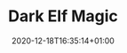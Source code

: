 ---
title: "Dark Elf Magic"
date: 2020-12-18T16:35:14+01:00
draft: false
fluff:
  The Dark Elves are as accomplished practitioners of magic as their arch enemies the High Elves but whereas the High Elves essentially use magic defensively and for the power of good, the Dark Elves utilise the evil powers of Dark Magic a very destructive force indeed.

spells:
  - name: "Doombolt"
    d6: 1
    difficulty: 9
    fluff: Whispering an ancient incantation the Sorceress conjures a bolt of pure dark energy and unleashes it from her outstretched hand.
    description: |
        The bolt of doom may be targeted at any enemy model in line of sight.
        The Doombolt has an **18"** range and causes a Strength **4** hit. If the target model is wounded,
        then the next closest model within 3" is also hit on a 4+, at -1 Strength than the previous hit.
        The bolt will keep leaping until there are no more targets within range or until its Strength drops to a one.
        Each model can only be hit by a bolt once per turn. Take armour saves as normal.

  - name: "Word of Pain"
    d6: 2
    difficulty: 8
    fluff: The Sorceress calls the curse of the Witch King down on his enemy reducing their willingness to fight.
    description: The spell may be cast at an enemy model within 12". The victim suffers -1WS, -1BS, -1S and must take a leadership test to charge or shoot. Lasts until the beginning of the next Dark Elf turn.

  - name: "Soul Stealer"
    d6: 3
    difficulty: 9
    fluff: At the Sorceress’s touch, the essence of life is drained from her enemy and absorbed into her body giving him renewed strength and vigour.
    description: This spell causes one close combat attack in the magic phase. This hits normally and causes an automatic wound. Defenses against hits may be taken, defenses against wounds are ignored except ward saves or specifically against magic. She may add an extra temporary wound to her profile, exceeding her max wounds by a maximum of 1.

  - name: "Flamesword"
    d6: 4
    difficulty: 9
    fluff: Summoning Dark Magic the Sorceress engulfs a weapon in twisted black flames.
    description: The Sorceress may choose the hand-to-hand combat weapon of a member of her warband within 6" to be engulfed in flames. A weapon with these flames acts as a normal weapon of its type, but also adds a +2 bonus to the users Strength. Lasts until the Sorceress’ next shooting phase.

  - name: "Deathspasm"
    d6: 5
    difficulty: 10
    fluff: The Sorceress channels Dark Magic into her enemy, causing him to writhe in excruciating pain.
    description: The Deathspasm has a range of 6" and must be cast on the closest enemy model. The affected model must roll on the injury chart. If successfully cast, the casting Sorceress is immediately knocked down.

  - name: "Witch Flight"
    d6: 6
    difficulty: 7
    fluff: The Sorceress bends the winds of magic to her will and flies through the air.
    description: The Sorceress may immediately move anywhere within 12", and may count as charging. If she engages a fleeing enemy in the close combat phase she will score 1 automatic hit and then the opponent will flee again.
---